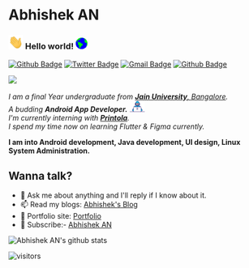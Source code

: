 # Abhishek AN

### <img src="https://github.com/DarkAbhi/DarkAbhi/blob/master/Assets/Hi.gif" width="29px"> Hello world!&nbsp;<img src="https://github.com/DarkAbhi/DarkAbhi/blob/master/Assets/Earth.gif" width="24px">

[![Github Badge](https://img.shields.io/github/followers/DarkAbhi?style=social)](https://github.com/DarkAbhi)
[![Twitter Badge](https://img.shields.io/twitter/follow/im_abhishekan?label=%40im_abhishekan&style=social)](https://twitter.com/im_abhishekan)
[![Gmail Badge](https://img.shields.io/badge/-darkabhi1520@gmail.com-c14438?style=flat-square&logo=Gmail&logoColor=white&link=mailto:darkabhi1520@gmail.com)](mailto:darkabhi1520@gmail.com)
[![Github Badge](https://img.shields.io/badge/Telegram-Wanna%20talk%3F-blue)](https://t.me/darkabhi)

![](https://source.unsplash.com/800x200/?dark/)

<p>
  <em>
    I am a final Year undergraduate from <a href="https://jainuniversity.ac.in/"> <b>Jain University</b>, Bangalore</a>. <br>
    A budding <b>Android App Developer.</b> <img src="https://github.com/DarkAbhi/DarkAbhi/blob/master/Assets/Developer.gif" width="30px"> <br> I'm currently interning with <a href="https://printola.in/"> <b>Printola</b></a>. <br>
    I spend my time now on learning Flutter & Figma currently.
  </em>  
</p>

<b>I am into Android development, Java development, UI design, Linux System Administration.</b>

## Wanna talk?

- 💬 Ask me about anything and I'll reply if I know about it.
- 📫 Read my blogs: [Abhishek's Blog](https://abhishekan.codes)
- 🎯 Portfolio site: [Portfolio](https://abhishekan.codes/cv.html)
- 🔔 Subscribe:- [Abhishek AN](https://www.youtube.com/channel/UCmubCjy4THKVLMt8Jug6hYA)

![Abhishek AN's github stats](https://github-readme-stats.vercel.app/api?username=darkabhi&show_icons=true&title_color=fff&icon_color=79ff97&text_color=9f9f9f&bg_color=151515")

![visitors](https://visitor-badge.glitch.me/badge?page_id=darkabhi.darkabhi)
